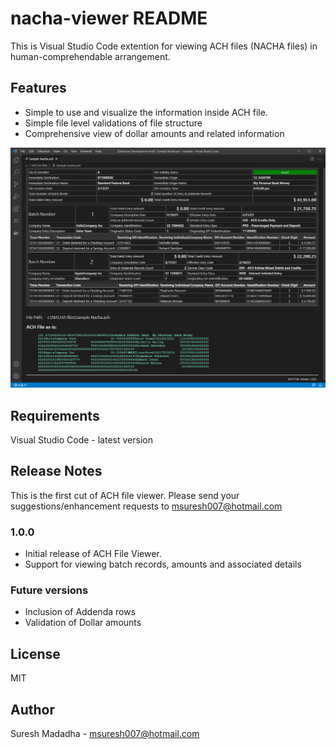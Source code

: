 # nacha-viewer README

This is Visual Studio Code extention for viewing ACH files (NACHA files) in  human-comprehendable arrangement.

## Features

- Simple to use and visualize the information inside ACH file.
- Simple file level validations of file structure
- Comprehensive view of dollar amounts and related information

![Screenshot](images/achviewerscreenshot.png)

## Requirements

Visual Studio Code - latest version

## Release Notes
This is the first cut of ACH file viewer. Please send your suggestions/enhancement requests to msuresh007@hotmail.com 
### 1.0.0

 - Initial release of ACH File Viewer. 
 - Support for viewing batch records, amounts and associated details

### Future versions
- Inclusion of Addenda rows
- Validation of Dollar amounts 


## License

MIT

## Author 

Suresh Madadha - msuresh007@hotmail.com 

